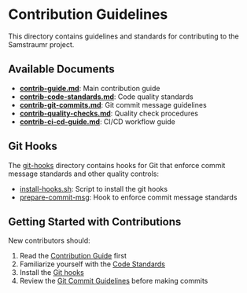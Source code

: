 # Contribution Guidelines

This directory contains guidelines and standards for contributing to the Samstraumr project.

## Available Documents

- **[contrib-guide.md](./contrib-guide.md)**: Main contribution guide
- **[contrib-code-standards.md](./contrib-code-standards.md)**: Code quality standards
- **[contrib-git-commits.md](./contrib-git-commits.md)**: Git commit message guidelines
- **[contrib-quality-checks.md](./contrib-quality-checks.md)**: Quality check procedures
- **[contrib-ci-cd-guide.md](./contrib-ci-cd-guide.md)**: CI/CD workflow guide

## Git Hooks

The [git-hooks](./git-hooks/) directory contains hooks for Git that enforce commit message standards and other quality controls:

- [install-hooks.sh](./git-hooks/install-hooks.sh): Script to install the git hooks
- [prepare-commit-msg](./git-hooks/prepare-commit-msg): Hook to enforce commit message standards

## Getting Started with Contributions

New contributors should:

1. Read the [Contribution Guide](./contrib-guide.md) first
2. Familiarize yourself with the [Code Standards](./contrib-code-standards.md)
3. Install the [Git hooks](./git-hooks/install-hooks.sh)
4. Review the [Git Commit Guidelines](./contrib-git-commits.md) before making commits